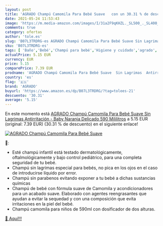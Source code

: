 ```yaml
---
layout: post
title: 'AGRADO Champú Camomila Para Bebé Suave   con un 30.31 % de descuento'
date: 2021-05-24 11:53:43
image: 'https://m.media-amazon.com/images/I/31a2F9qKHZL._SL500_._SL400_.jpg'
comments: true
category: ofertas
author: 'tole.es'
slug: 'B07L3TRDRG-es AGRADO Champú Camomila Para Bebé Suave Sin Lagrimas...'
sku: 'B07L3TRDRG-es'
tags: [ 'Baño','Bebé','Champú para bebé','Higiene y cuidado','agrado','bebé', ]
actualPrice: 5.15 EUR
currency: EUR
price: 5.15
comparePrice: 7.39 EUR
prodname: 'AGRADO Champú Camomila Para Bebé Suave  Sin Lagrimas  Antirritación - Baby  Naranja  Delicado  590 Mililitros'
country: 'es'
flag: '🇪🇸'
brand: 'AGRADO'
buyurl: 'https://www.amazon.es/dp/B07L3TRDRG/?tag=tolees-21'
descuento: '30.31'
average: '5.15'
---
```


En este momento está [AGRADO Champú Camomila Para Bebé Suave  Sin Lagrimas  Antirritación - Baby  Naranja  Delicado  590 Mililitros](https://www.amazon.es/dp/B07L3TRDRG/?tag=tolees-21) a 5.15 EUR (original: 7.39 EUR) (30.31 %  de descuento) en el siguiente enlace!

[![AGRADO Champú Camomila Para Bebé Suave  ](https://m.media-amazon.com/images/I/31a2F9qKHZL._SL500_._SL400_.jpg)](https://www.amazon.es/dp/B07L3TRDRG/?tag=tolees-21)

🔎:

- Esté champú infantil está testado dermatológicamente, oftalmológicamente y bajo control pediátrico, para una completa seguridad de tu bebé.
- Champú sin lagrimas especial para bebés, no pica en los ojos en el caso de introducirse líquido por error.
- Champú sin parabenos evitando exponer a tu bebé a dichas sustancias químicas
- Champú de bebé con fórmula suave de Camomila y acondicionadores para un acabado suave. Elaborado con agentes reengrasantes que ayudan a evitar la sequedad y con una composición que evita irritaciones en la piel del bebé.
- Champú camomila para niños de 590ml con dosificador de dos alturas.

[🛒 Aquí!!!](https://www.amazon.es/dp/B07L3TRDRG/?tag=tolees-21)
